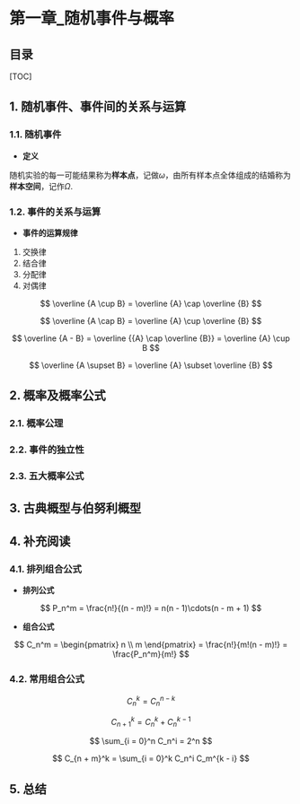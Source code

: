 第一章_随机事件与概率
====

目录
---

[TOC]

## 1. 随机事件、事件间的关系与运算

### 1.1. 随机事件

- **定义**

随机实验的每一可能结果称为**样本点**，记做$\omega$，由所有样本点全体组成的结婚称为**样本空间**，记作$\Omega$.

### 1.2. 事件的关系与运算

- **事件的运算规律**

1. 交换律
2. 结合律
3. 分配律
4. 对偶律

$$
\overline {A \cup B} = \overline {A} \cap \overline {B}
$$

$$
\overline {A \cap B} = \overline {A} \cup \overline {B}
$$

$$
\overline {A - B} = \overline {{A} \cap \overline {B}} = \overline {A} \cup B
$$

$$
\overline {A \supset B} = \overline {A} \subset \overline {B}
$$

## 2. 概率及概率公式

### 2.1. 概率公理

### 2.2. 事件的独立性

### 2.3. 五大概率公式

## 3. 古典概型与伯努利概型

## 4. 补充阅读

### 4.1. 排列组合公式

- **排列公式**

$$
P_n^m = \frac{n!}{(n - m)!} = n(n - 1)\cdots(n - m + 1)
$$

- **组合公式**

$$
C_n^m = \begin{pmatrix} n \\ m \end{pmatrix} = \frac{n!}{m!(n - m)!} = \frac{P_n^m}{m!}
$$

### 4.2. 常用组合公式

$$
C_n^k = C_n^{n - k}
$$

$$
C_{n + 1}^{k} = C_n^k + C_n^{k - 1}
$$

$$
\sum_{i = 0}^n C_n^i = 2^n
$$

$$
C_{n + m}^k = \sum_{i = 0}^k C_n^i C_m^{k - i}
$$

## 5. 总结
